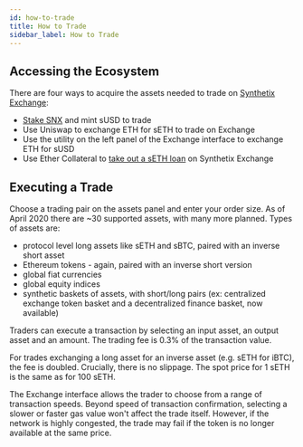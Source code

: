 ```yaml
---
id: how-to-trade
title: How to Trade
sidebar_label: How to Trade
---
```


## Accessing the Ecosystem
There are four ways to acquire the assets needed to trade on <a href="https://synthetix.exchange/" target="_blank" class="link">Synthetix Exchange</a>:
- <a href="/docs/staking-snx-overview" class="link">Stake SNX</a> and mint sUSD to trade
- Use Uniswap to exchange ETH for sETH to trade on Exchange
- Use the utility on the left panel of the Exchange interface to exchange ETH for sUSD
- Use Ether Collateral to <a href="https://synthetix.exchange/loans" class="link" target="_blank">take out a sETH loan</a> on Synthetix Exchange

## Executing a Trade
Choose a trading pair on the assets panel and enter your order size. As of April 2020 there are ~30 supported assets, with many more planned. Types of assets are:
* protocol level long assets like sETH and sBTC, paired with an inverse short asset
* Ethereum tokens - again, paired with an inverse short version
* global fiat currencies
* global equity indices
* synthetic baskets of assets, with short/long pairs (ex: centralized exchange token basket and a decentralized finance basket, now available)


Traders can execute a transaction by selecting an input asset, an output asset and an amount. The trading fee is 0.3% of the transaction value.

For trades exchanging a long asset for an inverse asset (e.g. sETH for iBTC), the fee is doubled. Crucially, there is no slippage. The spot price for 1 sETH is the same as for 100 sETH. 

The Exchange interface allows the trader to choose from a range of transaction speeds. Beyond speed of transaction confirmation, selecting a slower or faster gas value won't affect the trade itself. However, if the network is highly congested, the trade may fail if the token is no longer available at the same price. 